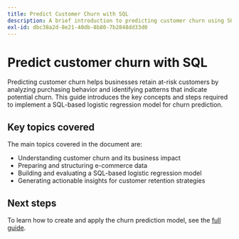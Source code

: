 ```yaml
---
title: Predict Customer Churn with SQL
description: A brief introduction to predicting customer churn using SQL-based logistic regression. Learn about data preparation, model building, and evaluation to optimize customer retention strategies. This placeholder document directs you to a more comprehensive resource in another location.
exl-id: dbc38a2d-8e21-40db-8b80-7b2848dd33d0
---
```

# Predict customer churn with SQL

Predicting customer churn helps businesses retain at-risk customers by analyzing purchasing behavior and identifying patterns that indicate potential churn. This guide introduces the key concepts and steps required to implement a SQL-based logistic regression model for churn prediction.

## Key topics covered

The main topics covered in the document are:

- Understanding customer churn and its business impact
- Preparing and structuring e-commerce data
- Building and evaluating a SQL-based logistic regression model
- Generating actionable insights for customer retention strategies

## Next steps

To learn how to create and apply the churn prediction model, see the [full guide](../advanced-statistics/examples/predict-customer-churn.md).
